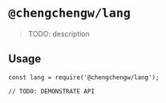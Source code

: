 # `@chengchengw/lang`

> TODO: description

## Usage

```
const lang = require('@chengchengw/lang');

// TODO: DEMONSTRATE API
```
